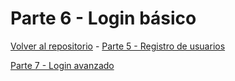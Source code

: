 # Parte 6 - Login básico

[Volver al repositorio](https://github.com/Elolawyn/Rails5Tutorial) - [Parte 5 - Registro de usuarios](https://github.com/Elolawyn/Rails5Tutorial/tree/master/docs/05/README.md)



[Parte 7 - Login avanzado](https://github.com/Elolawyn/Rails5Tutorial/tree/master/docs/07/README.md)
